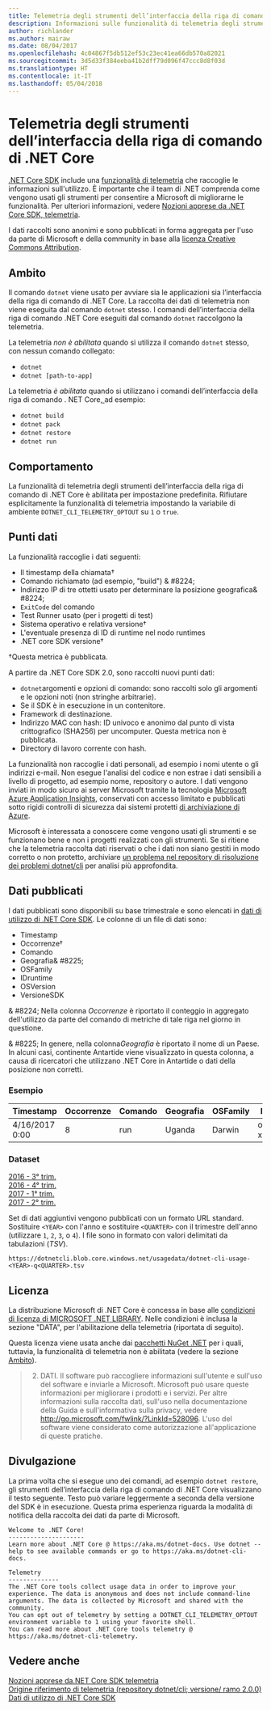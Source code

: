 ```yaml
---
title: Telemetria degli strumenti dell’interfaccia della riga di comando di .NET Core
description: Informazioni sulle funzionalità di telemetria degli strumenti di .NET Core che raccolgono informazioni sull'utilizzo per l'analisi, i dati raccolti e il modo in cui disabilitarli.
author: richlander
ms.author: mairaw
ms.date: 08/04/2017
ms.openlocfilehash: 4c04867f5db512ef53c23ec41ea66db570a82021
ms.sourcegitcommit: 3d5d33f384eeba41b2dff79d096f47ccc8d8f03d
ms.translationtype: HT
ms.contentlocale: it-IT
ms.lasthandoff: 05/04/2018
---
```

# <a name="net-core-cli-tools-telemetry"></a>Telemetria degli strumenti dell’interfaccia della riga di comando di .NET Core

[.NET Core SDK](index.md) include una [funzionalità di telemetria](https://github.com/dotnet/cli/pull/2145) che raccoglie le informazioni sull'utilizzo. È importante che il team di .NET comprenda come vengono usati gli strumenti per consentire a Microsoft di migliorarne le funzionalità. Per ulteriori informazioni, vedere [Nozioni apprese da .NET Core SDK, telemetria](https://blogs.msdn.microsoft.com/dotnet/2017/07/21/what-weve-learned-from-net-core-sdk-telemetry/).

I dati raccolti sono anonimi e sono pubblicati in forma aggregata per l'uso da parte di Microsoft e della community in base alla [licenza Creative Commons Attribution](https://creativecommons.org/licenses/by/4.0/). 

## <a name="scope"></a>Ambito

Il comando `dotnet` viene usato per avviare sia le applicazioni sia l’interfaccia della riga di comando di .NET Core. La raccolta dei dati di telemetria non viene eseguita dal comando `dotnet` stesso. I comandi dell’interfaccia della riga di comando .NET Core eseguiti dal comando `dotnet` raccolgono la telemetria.

La telemetria *non è abilitata* quando si utilizza il comando `dotnet` stesso, con nessun comando collegato:

- `dotnet`
- `dotnet [path-to-app]`

La telemetria *è abilitata* quando si utilizzano i comandi dell’interfaccia della riga di comando . NET Core[, ](index.md)ad esempio:

- `dotnet build`
- `dotnet pack`
- `dotnet restore`
- `dotnet run`


## <a name="behavior"></a>Comportamento

La funzionalità di telemetria degli strumenti dell’interfaccia della riga di comando di .NET Core è abilitata per impostazione predefinita. Rifiutare esplicitamente la funzionalità di telemetria impostando la variabile di ambiente `DOTNET_CLI_TELEMETRY_OPTOUT` su `1` o `true`.

## <a name="data-points"></a>Punti dati

La funzionalità raccoglie i dati seguenti:

- Il timestamp della chiamata&#8224;
- Comando richiamato (ad esempio, "build") & #8224;
- Indirizzo IP di tre ottetti usato per determinare la posizione geografica& #8224;
- `ExitCode` del comando
- Test Runner usato (per i progetti di test)
- Sistema operativo e relativa versione&#8224;
- L'eventuale presenza di ID di runtime nel nodo runtimes
- .NET core SDK versione&#8224;

&#8224;Questa metrica è pubblicata.

A partire da .NET Core SDK 2.0, sono raccolti nuovi punti dati:

- `dotnet`argomenti e opzioni di comando: sono raccolti solo gli argomenti e le opzioni noti (non stringhe arbitrarie).
- Se il SDK è in esecuzione in un contenitore.
- Framework di destinazione.
- Indirizzo MAC con hash: ID univoco e anonimo dal punto di vista crittografico (SHA256) per uncomputer. Questa metrica non è pubblicata.
- Directory di lavoro corrente con hash.

La funzionalità non raccoglie i dati personali, ad esempio i nomi utente o gli indirizzi e-mail. Non esegue l'analisi del codice e non estrae i dati sensibili a livello di progetto, ad esempio nome, repository o autore. I dati vengono inviati in modo sicuro ai server Microsoft tramite la tecnologia [Microsoft Azure Application Insights](https://azure.microsoft.com/services/application-insights/), conservati con accesso limitato e pubblicati sotto rigidi controlli di sicurezza dai sistemi protetti [di archiviazione di Azure](https://azure.microsoft.com/services/storage/).

Microsoft è interessata a conoscere come vengono usati gli strumenti e se funzionano bene e non i progetti realizzati con gli strumenti. Se si ritiene che la telemetria raccolta dati riservati o che i dati non siano gestiti in modo corretto o non protetto, archiviare [un problema nel repository di risoluzione dei problemi dotnet/cli](https://github.com/dotnet/cli/issues) per analisi più approfondita.

## <a name="published-data"></a>Dati pubblicati

I dati pubblicati sono disponibili su base trimestrale e sono elencati in [dati di utilizzo di .NET Core SDK](https://github.com/dotnet/core/blob/master/release-notes/cli-usage-data.md). Le colonne di un file di dati sono:
- Timestamp
- Occorrenze&#8224;
- Comando
- Geografia& #8225;
- OSFamily
- IDruntime
- OSVersion
- VersioneSDK

& #8224; Nella colonna *Occorrenze* è riportato il conteggio in aggregato dell'utilizzo da parte del comando di metriche di tale riga nel giorno in questione. 

& #8225; In genere, nella colonna*Geografia* è riportato il nome di un Paese. In alcuni casi, continente Antartide viene visualizzato in questa colonna, a causa di ricercatori che utilizzano .NET Core in Antartide o dati della posizione non corretti.

### <a name="example"></a>Esempio

| Timestamp      | Occorrenze | Comando | Geografia | OSFamily | IDruntime     | OSVersion | VersioneSDK |
| -------------- | ----------- | ------- | --------- | -------- | ------------- | --------- | ---------- |
| 4/16/2017 0:00 | 8           | run     | Uganda    | Darwin   | osx.10.12-x64 | 10.12     | 1.0.1      |

### <a name="datasets"></a>Dataset

[2016 - 3° trim.](https://dotnetcli.blob.core.windows.net/usagedata/dotnet-cli-usage-2016-q3.tsv)  
[2016 - 4° trim.](https://dotnetcli.blob.core.windows.net/usagedata/dotnet-cli-usage-2016-q4.tsv)  
[2017 - 1° trim.](https://dotnetcli.blob.core.windows.net/usagedata/dotnet-cli-usage-2017-q1.tsv)  
[2017 - 2° trim.](https://dotnetcli.blob.core.windows.net/usagedata/dotnet-cli-usage-2017-q2.tsv)

Set di dati aggiuntivi vengono pubblicati con un formato URL standard. Sostituire `<YEAR>` con l'anno e sostituire `<QUARTER>` con il trimestre dell'anno (utilizzare `1`, `2`, `3`, o `4`). I file sono in formato con valori delimitati da tabulazioni (*TSV*). 

```
https://dotnetcli.blob.core.windows.net/usagedata/dotnet-cli-usage-<YEAR>-q<QUARTER>.tsv
```

## <a name="license"></a>Licenza

La distribuzione Microsoft di .NET Core è concessa in base alle [condizioni di licenza di MICROSOFT .NET LIBRARY](https://aka.ms/dotnet-core-eula). Nelle condizioni è inclusa la sezione "DATA", per l'abilitazione della telemetria (riportata di seguito).

Questa licenza viene usata anche dai [pacchetti NuGet .NET](https://www.nuget.org/profiles/dotnetframework) per i quali, tuttavia, la funzionalità di telemetria non è abilitata (vedere la sezione [Ambito](#scope)).

> 2. DATI. Il software può raccogliere informazioni sull'utente e sull'uso del software e inviarle a Microsoft. Microsoft può usare queste informazioni per migliorare i prodotti e i servizi. Per altre informazioni sulla raccolta dati, sull'uso nella documentazione della Guida e sull'informativa sulla privacy, vedere http://go.microsoft.com/fwlink/?LinkId=528096. L'uso del software viene considerato come autorizzazione all'applicazione di queste pratiche.

## <a name="disclosure"></a>Divulgazione

La prima volta che si esegue uno dei comandi, ad esempio `dotnet restore`, gli strumenti dell’interfaccia della riga di comando di .NET Core visualizzano il testo seguente. Testo può variare leggermente a seconda della versione del SDK è in esecuzione. Questa prima esperienza riguarda la modalità di notifica della raccolta dei dati da parte di Microsoft.

```console
Welcome to .NET Core!
---------------------
Learn more about .NET Core @ https://aka.ms/dotnet-docs. Use dotnet --help to see available commands or go to https://aka.ms/dotnet-cli-docs.
 
Telemetry
--------------
The .NET Core tools collect usage data in order to improve your experience. The data is anonymous and does not include command-line arguments. The data is collected by Microsoft and shared with the community.
You can opt out of telemetry by setting a DOTNET_CLI_TELEMETRY_OPTOUT environment variable to 1 using your favorite shell.
You can read more about .NET Core tools telemetry @ https://aka.ms/dotnet-cli-telemetry.
```

## <a name="see-also"></a>Vedere anche

[Nozioni apprese da.NET Core SDK telemetria](https://blogs.msdn.microsoft.com/dotnet/2017/07/21/what-weve-learned-from-net-core-sdk-telemetry/)  
[Origine riferimento di telemetria (repository dotnet/cli; versione/ ramo 2.0.0)](https://github.com/dotnet/cli/tree/release/2.0.0/src/dotnet/Telemetry)   
[Dati di utilizzo di .NET Core SDK](https://github.com/dotnet/core/blob/master/release-notes/cli-usage-data.md)
